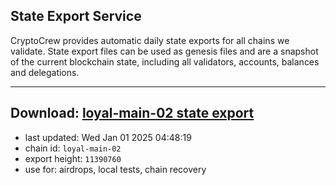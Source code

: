 ## State Export Service
CryptoCrew provides automatic daily state exports for all chains we validate. State export files can be used as genesis files and are a snapshot of the current blockchain state, including all validators, accounts, balances and delegations.

---
**Download: [loyal-main-02 state export](https://dl-eu2.ccvalidators.com/SERVICE/loyal/loyal-main-02_export_11390760.json)**
---

- last updated: Wed Jan 01 2025 04:48:19
- chain id: `loyal-main-02`
- export height: `11390760`
- use for: airdrops, local tests, chain recovery
